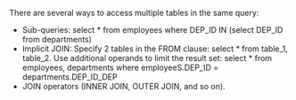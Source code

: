 There are several ways to access multiple tables in the same query:
- Sub-queries:
select * from employees where DEP_ID IN (select DEP_ID from departments)
- Implicit JOIN:
Specify 2 tables in the FROM clause:
select * from table_1, table_2.
Use additional operands to limit the result set:
select * from employees, departments where employeeS.DEP_ID = departments.DEP_ID_DEP
- JOIN operators (INNER JOIN, OUTER JOIN, and so on).
